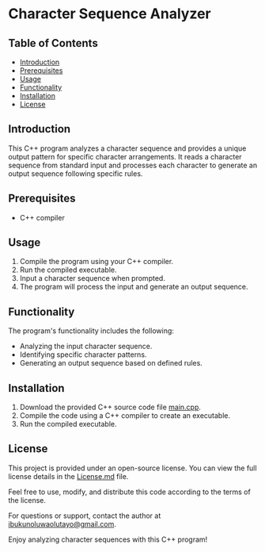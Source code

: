 # Character Sequence Analyzer

## Table of Contents
- [Introduction](#introduction)
- [Prerequisites](#prerequisites)
- [Usage](#usage)
- [Functionality](#functionality)
- [Installation](#installation)
- [License](#license)

## Introduction
This C++ program analyzes a character sequence and provides a unique output pattern for specific character arrangements. It reads a character sequence from standard input and processes each character to generate an output sequence following specific rules.

## Prerequisites
- C++ compiler

## Usage
1. Compile the program using your C++ compiler.
2. Run the compiled executable.
3. Input a character sequence when prompted.
4. The program will process the input and generate an output sequence.

## Functionality
The program's functionality includes the following:

- Analyzing the input character sequence.
- Identifying specific character patterns.
- Generating an output sequence based on defined rules.

## Installation
1. Download the provided C++ source code file [main.cpp](main.cpp).
2. Compile the code using a C++ compiler to create an executable.
3. Run the compiled executable.

## License
This project is provided under an open-source license. You can view the full license details in the [License.md](../License.md) file.

Feel free to use, modify, and distribute this code according to the terms of the license.

For questions or support, contact the author at [ibukunoluwaolutayo@gmail.com](mailto:ibukunoluwaolutayo@gmail.com).

Enjoy analyzing character sequences with this C++ program!
